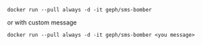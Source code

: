 
`docker run --pull always -d -it geph/sms-bomber`

or with custom message

`docker run --pull always -d -it geph/sms-bomber <you message>`